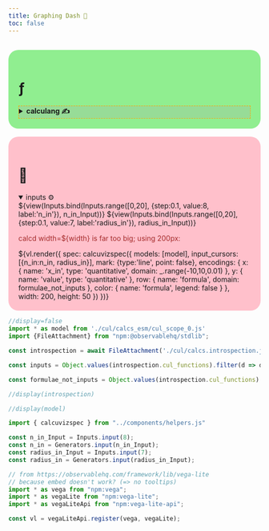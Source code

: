 ```yaml
---
title: Graphing Dash 🏃
toc: false
---
```


<style>
#observablehq-main {
  max-width: 2000px;
}

/*details[open] > summary.calculang {
  background: #aaa4;
  border: 1px dotted orange;
}*/

details > summary.calculang {
  border: 1px dashed orange;
  background: #aaa4;
  font-weight: bold;
}

.wrapper {
  margin-top: 30px;
  display: grid;
  grid-template-columns: repeat(auto-fit, minmax(300px, 1fr));
  gap: 1rem;
}

.observablehq-pre-container {
  margin: 1rem 0; /* -1rem -> 0 */
}

.wrapper > div {
  padding: 20px;
  /*max-height:50vh;*/
  border-radius: 20px;

  height: fit-content;
}

.lhs, .rhs {
  display: flex;
  flex-flow: column;
}


.grow {
  flex-grow: 1;
  min-height: 100px;
}

.f {
  max-height: 60vh;
  min-height: 100px;

}

</style>

<div class="wrapper">
  <div class="lhs" style="background: lightgreen">
    <div class="grow">
    <h1>ƒ</h1>
    <!-- can I collapse things responsively? -->
    <details><summary class="calculang">calculang ✍️</summary>
    <pre class="f">${_.range(0,100).map(d => "hi\n").join('\n')}
    </pre>
    </details>
    </div>
  </div>
  <div class="rhs" style="background: pink">
    <h1>🎨</h1>
    <div class="card">
    <details open><summary>inputs ⚙️</summary>
    ${view(Inputs.bind(Inputs.range([0,20], {step:0.1, value:8, label:'n_in'}), n_in_Input))}
    ${view(Inputs.bind(Inputs.range([0,20], {step:0.1, value:7, label:'radius_in'}), radius_in_Input))}
    </details>
    </div>
  <div class="card">
    <p style="color:brown">calcd width=${width} is far too big; using 200px:</p>
    ${vl.render({
  spec: calcuvizspec({
    models: [model],
    input_cursors: [{n_in:n_in, radius_in}],
    mark: {type:'line', point: false},
    encodings: {
      x: { name: 'x_in', type: 'quantitative', domain: _.range(-10,10,0.01) },
      y: { name: 'value', type: 'quantitative' },
      row: { name: 'formula', domain: formulae_not_inputs },
      color: { name: 'formula', legend: false }
    },
    width: 200,
    height: 50
  })
})}
  </div>
  </div>
</div>


```js
//display=false
import * as model from './cul/calcs_esm/cul_scope_0.js'
import {FileAttachment} from "npm:@observablehq/stdlib";

const introspection = await FileAttachment('./cul/calcs.introspection.json').json()

const inputs = Object.values(introspection.cul_functions).filter(d => d.reason == 'input definition').map(d => d.name).sort()

const formulae_not_inputs = Object.values(introspection.cul_functions).filter(d => d.reason == 'definition' && inputs.indexOf(d.name+'_in') == -1).map(d => d.name)

//display(introspection)

//display(model)

import { calcuvizspec } from "../components/helpers.js"
```


```js
const n_in_Input = Inputs.input(8);
const n_in = Generators.input(n_in_Input);
const radius_in_Input = Inputs.input(7);
const radius_in = Generators.input(radius_in_Input);
```

```js
// from https://observablehq.com/framework/lib/vega-lite
// because embed doesn't work? (=> no tooltips)
import * as vega from "npm:vega";
import * as vegaLite from "npm:vega-lite";
import * as vegaLiteApi from "npm:vega-lite-api";

const vl = vegaLiteApi.register(vega, vegaLite);
```